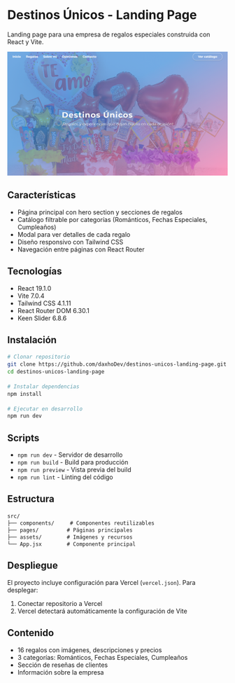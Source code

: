 # Destinos Únicos - Landing Page

Landing page para una empresa de regalos especiales construida con React y Vite.

![Captura de pantalla](./screenshots/destinos-unicos-screenshot.png)

## Características

- Página principal con hero section y secciones de regalos
- Catálogo filtrable por categorías (Románticos, Fechas Especiales, Cumpleaños)
- Modal para ver detalles de cada regalo
- Diseño responsivo con Tailwind CSS
- Navegación entre páginas con React Router

## Tecnologías

- React 19.1.0
- Vite 7.0.4
- Tailwind CSS 4.1.11
- React Router DOM 6.30.1
- Keen Slider 6.8.6

## Instalación

```bash
# Clonar repositorio
git clone https://github.com/daxhoDev/destinos-unicos-landing-page.git
cd destinos-unicos-landing-page

# Instalar dependencias
npm install

# Ejecutar en desarrollo
npm run dev
```

## Scripts

- `npm run dev` - Servidor de desarrollo
- `npm run build` - Build para producción
- `npm run preview` - Vista previa del build
- `npm run lint` - Linting del código

## Estructura

```
src/
├── components/     # Componentes reutilizables
├── pages/         # Páginas principales
├── assets/        # Imágenes y recursos
└── App.jsx        # Componente principal
```

## Despliegue

El proyecto incluye configuración para Vercel (`vercel.json`). Para desplegar:

1. Conectar repositorio a Vercel
2. Vercel detectará automáticamente la configuración de Vite

## Contenido

- 16 regalos con imágenes, descripciones y precios
- 3 categorías: Románticos, Fechas Especiales, Cumpleaños
- Sección de reseñas de clientes
- Información sobre la empresa
